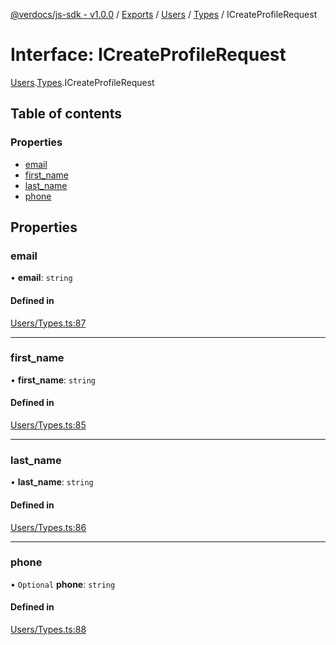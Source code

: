 [@verdocs/js-sdk - v1.0.0](../README.md) / [Exports](../modules.md) / [Users](../modules/Users.md) / [Types](../modules/Users.Types.md) / ICreateProfileRequest

# Interface: ICreateProfileRequest

[Users](../modules/Users.md).[Types](../modules/Users.Types.md).ICreateProfileRequest

## Table of contents

### Properties

- [email](Users.Types.ICreateProfileRequest.md#email)
- [first_name](Users.Types.ICreateProfileRequest.md#first_name)
- [last_name](Users.Types.ICreateProfileRequest.md#last_name)
- [phone](Users.Types.ICreateProfileRequest.md#phone)

## Properties

### email

• **email**: `string`

#### Defined in

[Users/Types.ts:87](https://github.com/Verdocs/js-sdk/blob/main/src/Users/Types.ts#L87)

___

### first\_name

• **first\_name**: `string`

#### Defined in

[Users/Types.ts:85](https://github.com/Verdocs/js-sdk/blob/main/src/Users/Types.ts#L85)

___

### last\_name

• **last\_name**: `string`

#### Defined in

[Users/Types.ts:86](https://github.com/Verdocs/js-sdk/blob/main/src/Users/Types.ts#L86)

___

### phone

• `Optional` **phone**: `string`

#### Defined in

[Users/Types.ts:88](https://github.com/Verdocs/js-sdk/blob/main/src/Users/Types.ts#L88)
